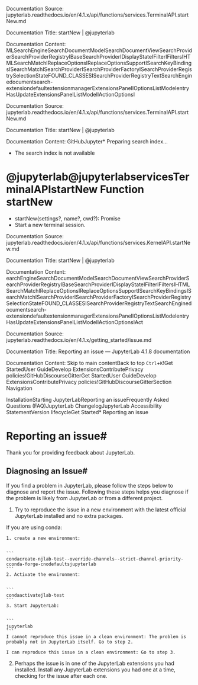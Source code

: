 Documentation Source:
jupyterlab.readthedocs.io/en/4.1.x/api/functions/services.TerminalAPI.startNew.md

Documentation Title:
startNew | @jupyterlab

Documentation Content:
MLSearchEngineSearchDocumentModelSearchDocumentViewSearchProviderSearchProviderRegistryIBaseSearchProviderIDisplayStateIFilterIFiltersIHTMLSearchMatchIReplaceOptionsIReplaceOptionsSupportISearchKeyBindingsISearchMatchISearchProviderISearchProviderFactoryISearchProviderRegistrySelectionStateFOUND\_CLASSESISearchProviderRegistryTextSearchEnginedocumentsearch-extensiondefaultextensionmanagerExtensionsPanelIOptionsListModelentryHasUpdateExtensionsPanelListModelIActionOptionsI



Documentation Source:
jupyterlab.readthedocs.io/en/4.1.x/api/functions/services.TerminalAPI.startNew.md

Documentation Title:
startNew | @jupyterlab

Documentation Content:
GitHubJupyter* Preparing search index...
* The search index is not available

@jupyterlab@jupyterlabservicesTerminalAPIstartNew
Function startNew
=================

* startNew(settings?, name?, cwd?): Promise
* Start a new terminal session.



Documentation Source:
jupyterlab.readthedocs.io/en/4.1.x/api/functions/services.KernelAPI.startNew.md

Documentation Title:
startNew | @jupyterlab

Documentation Content:
earchEngineSearchDocumentModelSearchDocumentViewSearchProviderSearchProviderRegistryIBaseSearchProviderIDisplayStateIFilterIFiltersIHTMLSearchMatchIReplaceOptionsIReplaceOptionsSupportISearchKeyBindingsISearchMatchISearchProviderISearchProviderFactoryISearchProviderRegistrySelectionStateFOUND\_CLASSESISearchProviderRegistryTextSearchEnginedocumentsearch-extensiondefaultextensionmanagerExtensionsPanelIOptionsListModelentryHasUpdateExtensionsPanelListModelIActionOptionsIAct



Documentation Source:
jupyterlab.readthedocs.io/en/4.1.x/getting_started/issue.md

Documentation Title:
Reporting an issue — JupyterLab 4.1.8 documentation

Documentation Content:
Skip to main contentBack to top
 `Ctrl`+`K`!Get StartedUser GuideDevelop ExtensionsContributePrivacy policies!GitHubDiscourseGitterGet StartedUser GuideDevelop ExtensionsContributePrivacy policies!GitHubDiscourseGitterSection Navigation

InstallationStarting JupyterLabReporting an issueFrequently Asked Questions (FAQ)JupyterLab ChangelogJupyterLab Accessibility StatementVersion lifecycleGet Started* Reporting an issue

Reporting an issue#
===================

Thank you for providing feedback about JupyterLab.

Diagnosing an Issue#
--------------------

If you find a problem in JupyterLab, please follow the steps below to diagnose and report the issue. Following these steps helps you diagnose if the problem is likely from JupyterLab or from a different project.

1. Try to reproduce the issue in a new environment with the latest official JupyterLab installed and no extra packages.

If you are using conda:


	1. create a new environment:
	
	
	```
	condacreate-njlab-test--override-channels--strict-channel-priority-cconda-forge-cnodefaultsjupyterlab
	```
	2. Activate the environment:
	
	
	```
	condaactivatejlab-test
	```
	3. Start JupyterLab:
	
	
	```
	jupyterlab
	```
	I cannot reproduce this issue in a clean environment: The problem is probably not in JupyterLab itself. Go to step 2.
	
	I can reproduce this issue in a clean environment: Go to step 3.
2. Perhaps the issue is in one of the JupyterLab extensions you had installed. Install any JupyterLab extensions you had one at a time, checking for the issue after each one.



